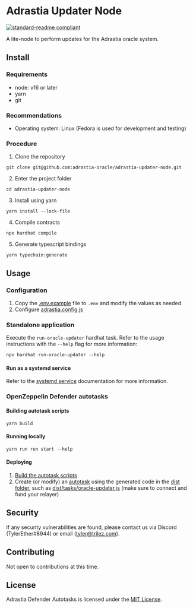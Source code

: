# Adrastia Updater Node

[![standard-readme compliant](https://img.shields.io/badge/readme%20style-standard-brightgreen.svg?style=flat-square)](https://github.com/RichardLitt/standard-readme)

A lite-node to perform updates for the Adrastia oracle system.

## Install

### Requirements

-   node: v16 or later
-   yarn
-   git

### Recommendations

-   Operating system: Linux (Fedora is used for development and testing)

### Procedure

1. Clone the repository

```console
git clone git@github.com:adrastia-oracle/adrastia-updater-node.git
```

2. Enter the project folder

```console
cd adrastia-updater-node
```

3. Install using yarn

```console
yarn install --lock-file
```

4. Compile contracts

```console
npx hardhat compile
```

5. Generate typescript bindings

```console
yarn typechain:generate
```

## Usage

### Configuration

1. Copy the [.env.example](.env.example) file to `.env` and modify the values as needed
2. Configure [adrastia.config.js](adrastia.config.js)

### Standalone application

Execute the `run-oracle-updater` hardhat task. Refer to the usage instructions with the `--help` flag for more information:

```console
npx hardhat run-oracle-updater --help
```

#### Run as a systemd service

Refer to the [systemd service](services/README.md) documentation for more information.

### OpenZeppelin Defender autotasks

#### Building autotask scripts

```console
yarn build
```

#### Running locally

```console
yarn run run start --help
```

#### Deploying

1. [Build the autotask scripts](#building-autotask-scripts)
2. Create (or modify) an [autotask](https://docs.openzeppelin.com/defender/autotasks) using the generated code in the [dist folder](dist/), such as [dist/tasks/oracle-updater.js](dist/tasks/oracle-updater.js) (make sure to connect and fund your relayer)

## Security

If any security vulnerabilities are found, please contact us via Discord (TylerEther#8944) or email (tyler@trilez.com).

## Contributing

Not open to contributions at this time.

## License

Adrastia Defender Autotasks is licensed under the [MIT License](LICENSE).
